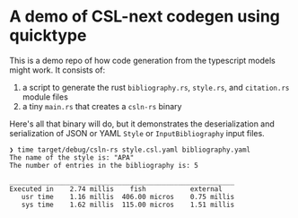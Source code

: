 # A demo of CSL-next codegen using quicktype

This is a demo repo of how code generation from the typescript models might work. It consists of:

1. a script to generate the rust `bibliography.rs`, `style.rs`, and `citation.rs` module files
2. a tiny `main.rs` that creates a `csln-rs` binary

Here's all that binary will do, but it demonstrates the deserialization and serialization of JSON or YAML `Style` or `InputBibliography` input files.

```console
❯ time target/debug/csln-rs style.csl.yaml bibliography.yaml
The name of the style is: "APA"
The number of entries in the bibliography is: 5

________________________________________________________
Executed in    2.74 millis    fish           external
   usr time    1.16 millis  406.00 micros    0.75 millis
   sys time    1.62 millis  115.00 micros    1.51 millis
```
